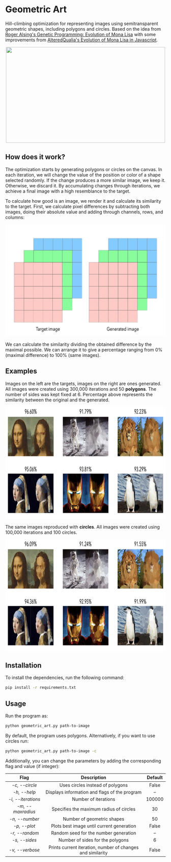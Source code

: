 # Geometric Art
Hill-climbing optimization for representing images using semitransparent geometric shapes, including polygons and circles. Based on the idea from [Roger Alsing's Genetic Programming: Evolution of Mona Lisa](https://rogerjohansson.blog/2008/12/07/genetic-programming-evolution-of-mona-lisa/) with some improvements from [AlteredQualia's Evolution of Mona Lisa in Javascript](https://alteredqualia.com/visualization/evolve/).

<p align="center">
    <img width="500" height="300" src="images/geometric_art.gif">
</p>


## How does it work?

The optimization starts by generating polygons or circles on the canvas. In each iteration, we will change the value of the position or color of a shape selected randomly. If the change produces a more similar image, we keep it. Otherwise, we discard it. By accumulating changes through iterations, we achieve a final image with a high resemblance to the target.

To calculate how good is an image, we render it and calculate its similarity to the target. First, we calculate pixel differences by subtracting both images, doing their absolute value and adding through channels, rows, and columns:

<p align="center">
    <img width="600" height="350" src="images/difference.gif">
</p>

We can calculate the similarity dividing the obtained difference by the maximal possible. We can arrange it to give a percentage ranging from 0% (maximal difference) to 100% (same images).



## Examples

Images on the left are the targets, images on the right are ones generated. All images were created using 300,000 iterations and 50 **polygons**. The number of sides was kept fixed at 6. Percentage above represents the similarity between the original and the generated. 

<p align="center">
    <img width="800" height="350" src="images/examples_polygons.png">
</p>

The same images reproduced with **circles**. All images were created using 100,000 iterations and 100 circles.

<p align="center">
    <img width="800" height="350" src="images/examples_circles.png">
</p>



## Installation

To install the dependencies, run the following command:

```bash
pip install -r requirements.txt
```



## Usage

Run the program as:

```bash
python geometric_art.py path-to-image
```

By default, the program uses polygons. Alternatively, if you want to use circles run:

```bash
python geometric_art.py path-to-image -c
```

Additionally, you can change the parameters by adding the corresponding flag and value (if integer):

|        Flag        |                        Description                         | Default |
| :----------------: | :--------------------------------------------------------: | :-----: |
|   _-c, --circle_   |              Uses circles instead of polygons              |  False  |
|    _-h, --help_    |       Displays information and flags of the program        |    –    |
| _-i, --iterations_ |                    Number of iterations                    | 100000  |
| _-m, --maxradius_  |          Specifies the maximum radius of circles           |   30    |
|   _-n, --number_   |                 Number of geometric shapes                 |   50    |
|    _-p, --plot_    |         Plots best image until current generation          |  False  |
|   _-r, --random_   |           Random seed for the number generation            |    –    |
|   _-s, --sides_    |              Number of sides for the polygons              |    6    |
|  _-v, --verbose_   | Prints current iteration, number of changes and similarity |  False  |
